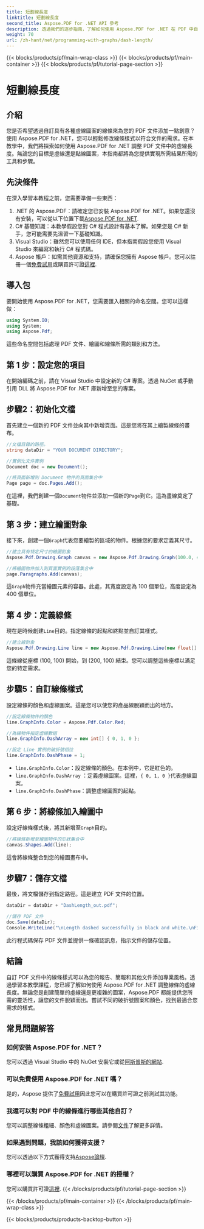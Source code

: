 ```yaml
---
title: 短劃線長度
linktitle: 短劃線長度
second_title: Aspose.PDF for .NET API 參考
description: 透過我們的逐步指南，了解如何使用 Aspose.PDF for .NET 在 PDF 中自訂線條虛線圖案。非常適合為您的文件添加風格。
weight: 70
url: /zh-hant/net/programming-with-graphs/dash-length/
---
```


{{< blocks/products/pf/main-wrap-class >}}
{{< blocks/products/pf/main-container >}}
{{< blocks/products/pf/tutorial-page-section >}}

# 短劃線長度

## 介紹

您是否希望透過自訂具有各種虛線圖案的線條來為您的 PDF 文件添加一點創意？使用 Aspose.PDF for .NET，您可以輕鬆修改線條樣式以符合文件的需求。在本教學中，我們將探索如何使用 Aspose.PDF for .NET 調整 PDF 文件中的虛線長度。無論您的目標是虛線還是點線圖案，本指南都將為您提供實現所需結果所需的工具和步驟。

## 先決條件

在深入學習本教程之前，您需要準備一些東西：

1. .NET 的 Aspose.PDF：請確定您已安裝 Aspose.PDF for .NET。如果您還沒有安裝，可以從以下位置下載[Aspose.PDF for .NET](https://releases.aspose.com/pdf/net/).
2. C# 基礎知識：本教學假設您對 C# 程式設計有基本了解。如果您是 C# 新手，您可能需要先溫習一下基礎知識。
3. Visual Studio：雖然您可以使用任何 IDE，但本指南假設您使用 Visual Studio 來編寫和執行 C# 程式碼。
4.  Aspose 帳戶：如需其他資源和支持，請確保您擁有 Aspose 帳戶。您可以註冊一個[免費試用](https://releases.aspose.com/)或購買許可證[這裡](https://purchase.aspose.com/buy).

## 導入包

要開始使用 Aspose.PDF for .NET，您需要匯入相關的命名空間。您可以這樣做：

```csharp
using System.IO;
using System;
using Aspose.Pdf;
```

這些命名空間包括處理 PDF 文件、繪圖和線條所需的類別和方法。

## 第 1 步：設定您的項目

在開始編碼之前，請在 Visual Studio 中設定新的 C# 專案。透過 NuGet 或手動引用 DLL 將 Aspose.PDF for .NET 庫新增至您的專案。 

## 步驟2：初始化文檔

首先建立一個新的 PDF 文件並向其中新增頁面。這是您將在其上繪製線條的畫布。

```csharp
//文檔目錄的路徑。
string dataDir = "YOUR DOCUMENT DIRECTORY";

//實例化文件實例
Document doc = new Document();

//將頁面新增到 Document 物件的頁面集合中
Page page = doc.Pages.Add();
```

在這裡，我們創建一個`Document`物件並添加一個新的`Page`到它。這為畫線奠定了基礎。

## 第 3 步：建立繪圖對象

接下來，創建一個`Graph`代表您要繪製的區域的物件。根據您的要求定義其尺寸。

```csharp
//建立具有特定尺寸的繪圖對象
Aspose.Pdf.Drawing.Graph canvas = new Aspose.Pdf.Drawing.Graph(100.0, 400.0);

//將繪圖物件加入到頁面實例的段落集合中
page.Paragraphs.Add(canvas);
```

這`Graph`物件充當繪圖元素的容器。此處，其寬度設定為 100 個單位，高度設定為 400 個單位。

## 第 4 步：定義線條

現在是時候創建`Line`目的。指定線條的起點和終點並自訂其樣式。

```csharp
//建立線對象
Aspose.Pdf.Drawing.Line line = new Aspose.Pdf.Drawing.Line(new float[] { 100, 100, 200, 100 });
```

這條線從座標 (100, 100) 開始，到 (200, 100) 結束。您可以調整這些座標以滿足您的特定需求。

## 步驟5：自訂線條樣式

設定線條的顏色和虛線圖案。這是您可以使您的產品線脫穎而出的地方。

```csharp
//設定線條物件的顏色
line.GraphInfo.Color = Aspose.Pdf.Color.Red;

//為線物件指定虛線數組
line.GraphInfo.DashArray = new int[] { 0, 1, 0 };

//設定 Line 實例的破折號相位
line.GraphInfo.DashPhase = 1;
```

- `line.GraphInfo.Color`：設定線條的顏色。在本例中，它是紅色的。
- `line.GraphInfo.DashArray` ：定義虛線圖案。這裡，`{ 0, 1, 0 }`代表虛線圖案。
- `line.GraphInfo.DashPhase`：調整虛線圖案的起點。

## 第 6 步：將線條加入繪圖中

設定好線條樣式後，將其新增至`Graph`目的。

```csharp
//將線條新增至繪圖物件的形狀集合中
canvas.Shapes.Add(line);
```

這會將線條整合到您的繪圖畫布中。

## 步驟7：儲存文檔

最後，將文檔儲存到指定路徑。這是建立 PDF 文件的位置。

```csharp
dataDir = dataDir + "DashLength_out.pdf";

//儲存 PDF 文件
doc.Save(dataDir);
Console.WriteLine("\nLength dashed successfully in black and white.\nFile saved at " + dataDir);
```

此行程式碼保存 PDF 文件並提供一條確認訊息，指示文件的儲存位置。

## 結論

自訂 PDF 文件中的線條樣式可以為您的報告、簡報和其他文件添加專業風格。透過學習本教學課程，您已經了解如何使用 Aspose.PDF for .NET 調整線條的虛線長度。無論您是創建簡單的虛線還是更複雜的圖案，Aspose.PDF 都能提供您所需的靈活性，讓您的文件脫穎而出。嘗試不同的破折號圖案和顏色，找到最適合您需求的樣式。

## 常見問題解答

### 如何安裝 Aspose.PDF for .NET？
您可以透過 Visual Studio 中的 NuGet 安裝它或從[阿斯普斯的網站](https://releases.aspose.com/pdf/net/).

### 可以免費使用 Aspose.PDF for .NET 嗎？
是的，Aspose 提供了[免費試用](https://releases.aspose.com/)因此您可以在購買許可證之前測試其功能。

### 我還可以對 PDF 中的線條進行哪些其他自訂？
您可以調整線條粗細、顏色和虛線圖案。請參閱[文件](https://reference.aspose.com/pdf/net/)了解更多詳情。

### 如果遇到問題，我該如何獲得支援？
您可以透過以下方式獲得支持[Aspose論壇](https://forum.aspose.com/c/pdf/10).

### 哪裡可以購買 Aspose.PDF for .NET 的授權？
您可以購買許可證[這裡](https://purchase.aspose.com/buy).
{{< /blocks/products/pf/tutorial-page-section >}}

{{< /blocks/products/pf/main-container >}}
{{< /blocks/products/pf/main-wrap-class >}}

{{< blocks/products/products-backtop-button >}}
